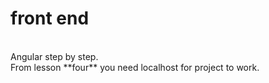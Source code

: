 # front end
<br>
Angular step by step.
<br>
From lesson **four** you need localhost for project to work.
